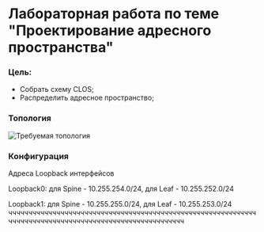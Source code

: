 # Лабораторная работа по теме "Проектирование адресного пространства"

### Цель:
- Собрать схему CLOS;
- Распределить адресное пространство;

### Топология
![Требуемая топология](reference_topology.avif "Требуемая топология")

### Конфигурация
Адреса Loopback интерфейсов

Loopback0: для Spine - 10.255.254.0/24, для Leaf - 10.255.252.0/24

Loopback1: для Spine - 10.255.255.0/24, для Leaf - 10.255.253.0/24 чччччччччччччччччччччччччччччччччччччччччччччччччччччччччччччччччччччччччччччччччччччччччччччччччччччччччч
